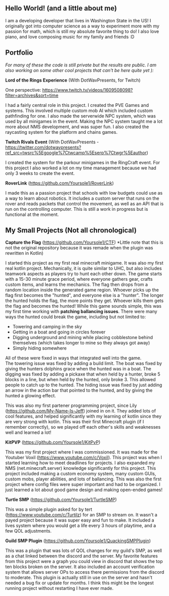 ## Hello World! (and a little about me)

I am a developing developer that lives in Washington State in the US!  I originally got into computer science as a way to experiment more with my passion for math, which is still my absolute favorite thing to do!  I also love piano, and love composing music for my family and friends :D

## Portfolio
*For many of these the code is still private but the results are public.  I am also working on some other cool projects that can't be here quite yet ):*

**Lord of the Rings Experience** (With DotWavPresents, for Twitch)

One perspective: https://www.twitch.tv/videos/1609508098?filter=archives&sort=time

I had a fairly central role in this project.  I created the PVE Games and systems.  This involved multiple custom mob AI which included custom pathfinding for one. I also made the serverwide NPC system, which was used by all minigames in the event.  Making the NPC system taught me a lot more about NMS development, and was super fun. I also created the raycasting system for the platform and chains games.

**Twitch Rivals Event** (With DotWavPresents - https://twitter.com/dotwavpresents?ref_src=twsrc%5Egoogle%7Ctwcamp%5Eserp%7Ctwgr%5Eauthor)

I created the system for the parkour minigames in the RingCraft event.  For this project I also worked a lot on my time management because we had only 3 weeks to create the event.

**RoverLink** (https://github.com/Yoursole1/RoverLink)

I made this as a passion project that schools with low budgets could use as a way to learn about robotics.  It includes a custom server that runs on the rover and reads packets that control the movement, as well as an API that is run on the controlling computer.  This is still a work in progress but is functional at the moment. 

## My Small Projects (Not all chronological)

**Capture the Flag** (https://github.com/Yoursole1/CTF)
*Little note that this is not the original repository because it was remade when the plugin was rewritten in Kotlin)

I started this project as my first real minecraft minigame.  It was also my first real kotlin project.  Mechanically, it is quite similar to UHC, but also includes teamwork aspects as players try to hunt each other down.  The game starts with a 15-30 minute grace period, where everyone gathers gear, crafts custom items, and learns the mechanics.  The flag then drops from a random location inside the generated game region.  Whoever picks up the flag first becomes the "hunted", and everyone else is a "hunter".  The longer the hunted holds the flag, the more points they get.  Whoever kills them gets the flag and becomes the hunted!  While this game sounds simple, this was my first time working with **patching ballancing issues**.  There were many ways the hunted could break the game, including but not limited to:
- Towering and camping in the sky
- Getting in a boat and going in circles forever
- Digging underground and mining while placing cobblestone behind themselves (which takes longer to mine so they always got away)
- Simply hiding somewhere

All of these were fixed in ways that integrated well into the game.  
The towering issue was fixed by adding a build limit.  The boat was fixed by giving the hunters dolphins grace when the hunted was in a boat.  The digging was fixed by adding a pickaxe that when held by a hunter, broke 5 blocks in a line, but when held by the hunted, only broke 3.  This allowed people to catch up to the hunted.  The hiding issue was fixed by just adding an arrow in the action bar that pointed to the hunted, and by giving the hunted a glowing effect.  

This was also my first partener programming project, since Lily (https://github.com/My-Name-Is-Jeff) joined in on it.  They added lots of cool features, and helped significantly with my learning of kotlin since they are very strong with kotlin.  This was their first Minecraft plugin (if I remember correctly), so we played off each other's skills and weaknesses well and learned a lot!

**KitPVP** (https://github.com/Yoursole1/KitPvP)

This was my first project where I was commissioned.  It was made for the Youtuber Voxil (https://www.youtube.com/c/Voxil).  This project was when I started learning how to meet deadlines for projects.  I also expanded my NMS (net.minecraft.server) knowledge significantly for this project.  This project included making a custom economy system, many custom GUIs, custom mobs, player abilities, and lots of ballancing.  This was also the first project where config files were super important and had to be organized.  I just learned a lot about good game design and making open-ended games!

**Turtle SMP** (https://github.com/Yoursole1/TurtleSMP)

This was a simple plugin asked for by tert (https://www.youtube.com/c/Turtilz) for an SMP to stream on.  It wasn't a payed project because it was super easy and fun to make.  It included a lives system where you would get a life every 3 hours of playtime, and a few QOL adjustments.  

**Guild SMP Plugin** (https://github.com/Yoursole1/QuackingSMPPlugin)

This was a plugin that was lots of QOL changes for my guild's SMP, as well as a chat linked between the discord and the server.  My favorite features from this project were a graph you could view in discord that shows the top ten blocks broken on the server.  It also included an account verification system that allows server OPs to access there permissions from the discord to moderate.  This plugin is actually still in use on the server and hasn't needed a bug fix or update for months.  I think this might be the longest running project without restarting I have ever made. 
